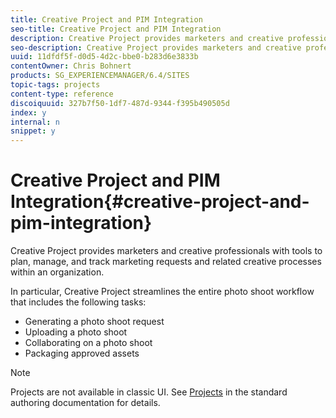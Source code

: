 ```yaml
---
title: Creative Project and PIM Integration
seo-title: Creative Project and PIM Integration
description: Creative Project provides marketers and creative professionals with tools to plan, manage, and track marketing requests and related creative processes within an organization.
seo-description: Creative Project provides marketers and creative professionals with tools to plan, manage, and track marketing requests and related creative processes within an organization.
uuid: 11dfdf5f-d0d5-4d2c-bbe0-b283d6e3833b
contentOwner: Chris Bohnert
products: SG_EXPERIENCEMANAGER/6.4/SITES
topic-tags: projects
content-type: reference
discoiquuid: 327b7f50-1df7-487d-9344-f395b490505d
index: y
internal: n
snippet: y
---
```


# Creative Project and PIM Integration{#creative-project-and-pim-integration}

Creative Project provides marketers and creative professionals with tools to plan, manage, and track marketing requests and related creative processes within an organization.

In particular, Creative Project streamlines the entire photo shoot workflow that includes the following tasks:

* Generating a photo shoot request
* Uploading a photo shoot
* Collaborating on a photo shoot
* Packaging approved assets

>[!NOTE]
>
>Projects are not available in classic UI. See [Projects](../../../sites/authoring/using/projects.md) in the standard authoring documentation for details.

